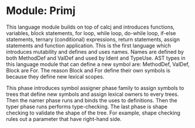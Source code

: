 # Module: Primj

This language module builds on top of calcj and introduces functions,
variables, block statements, for loop, while loop, do-while loop, if-else
statements, ternary (conditional) expressions, return statements, assign
statements and function application. This is the first language which
introduces mutability and defines and uses names. Names are defined by both
MethodDef and ValDef and used by Ident and TypeUse. AST types in this language
module that can define a new symbol are: MethodDef, ValDef, Block are For. The
reason Block and For define their own symbols is because they define new
lexical scopes.

This phase introduces symbol assigner phase family to assign symbols to trees
that define new symbols and assign lexical owners to every trees. Then the
namer phase runs and binds the uses to definitions. Then the typer phase runs
performs type-checking. The last phase is shape checking to validate the shape
of the tree. For example, shape checking rules out a parameter that have
right-hand side.


